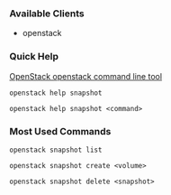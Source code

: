 ### Available Clients
  * openstack

### Quick Help
[OpenStack openstack command line tool](http://docs.openstack.org/developer/python-openstackclient)

`openstack help snapshot`

`openstack help snapshot <command>`

### Most Used Commands
`openstack snapshot list`

`openstack snapshot create <volume>`

`openstack snapshot delete <snapshot>`
